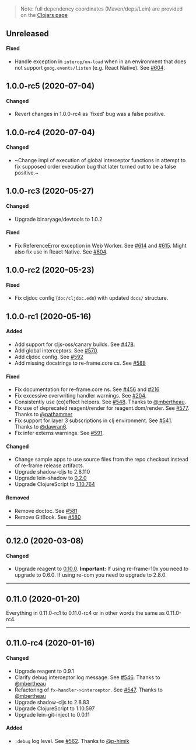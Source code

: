 
<!-- leave this H1 here. It stops mkdocs putting in a Title at the top.
     It needs to be at the top of the file otherwise it breaks the 
     table of contents on the right hand side. -->
#

> Note: full dependency coordinates (Maven/deps/Lein) are provided on the [Clojars page](https://clojars.org/re-frame/)

## Unreleased

#### Fixed

- Handle exception in `interop/on-load` when in an environment that does not
  support `goog.events/listen` (e.g. React Native). See [#604](https://github.com/day8/re-frame/issues/604).

## 1.0.0-rc5 (2020-07-04)

#### Changed

- Revert changes in 1.0.0-rc4 as 'fixed' bug was a false positive.

## 1.0.0-rc4 (2020-07-04)

#### Changed

- ~Change impl of execution of global interceptor functions in attempt to
   fix supposed order execution bug that later turned out to be a false
   positive.~

## 1.0.0-rc3 (2020-05-27)

#### Changed

- Upgrade binaryage/devtools to 1.0.2

#### Fixed

- Fix ReferenceError exception in Web Worker. See
  [#614](https://github.com/day8/re-frame/issues/614) and
  [#615](https://github.com/day8/re-frame/pull/615). Might
  also fix use in React Native. See [#604](https://github.com/day8/re-frame/issues/604).

## 1.0.0-rc2 (2020-05-23)

#### Fixed

- Fix cljdoc config (`doc/cljdoc.edn`) with updated `docs/` structure. 

## 1.0.0-rc1 (2020-05-16)

#### Added

- Add support for cljs-oss/canary builds. See [#478](https://github.com/day8/re-frame/issues/478).
- Add global interceptors. See [#570](https://github.com/day8/re-frame/issues/570).
- Add cljdoc config. See [#592](https://github.com/day8/re-frame/issues/592)
- Add missing docstrings to re-frame.core cs. See [#588](https://github.com/day8/re-frame/issues/588)

#### Fixed

- Fix documentation for re-frame.core ns. See [#456](https://github.com/day8/re-frame/issues/456) and [#216](https://github.com/day8/re-frame/issues/216)
- Fix excessive overwriting handler warnings. See [#204](https://github.com/day8/re-frame/issues/204).
- Consistently use (co)effect helpers. See [#548](https://github.com/day8/re-frame/pull/548). Thanks to [@mbertheau](https://github.com/mbertheau).
- Fix use of deprecated reagent/render for reagent.dom/render. See [#577](https://github.com/day8/re-frame/pull/577). Thanks to [@pathammer](https://github.com/pathammer)
- Fix support for layer 3 subscriptions in clj environment.
  See [#541](https://github.com/day8/re-frame/pull/541). Thanks to [@dawran6](https://github.com/dawran6).
- Fix infer externs warnings. See [#591](https://github.com/day8/re-frame/issues/591).

#### Changed

- Change sample apps to use source files from the repo checkout instead of
  re-frame release artifacts.
- Upgrade shadow-cljs to 2.8.110
- Upgrade lein-shadow to [0.2.0](https://gitlab.com/nikperic/lein-shadow/-/blob/master/CHANGELOG.md#020-2020-05-13)
- Upgrade ClojureScript to [1.10.764](https://github.com/clojure/clojurescript/blob/master/changes.md#110764)

#### Removed

- Remove doctoc. See [#581](https://github.com/day8/re-frame/issues/581)
- Remove GitBook. See [#580](https://github.com/day8/re-frame/issues/580)

---

## 0.12.0 (2020-03-08)

#### Changed

- Upgrade reagent to [0.10.0](https://github.com/reagent-project/reagent/blob/master/CHANGELOG.md#0100-2020-03-06).
  **Important:** If using re-frame-10x you need to upgrade to 0.6.0.
  If using re-com you need to upgrade to 2.8.0.

---

## 0.11.0 (2020-01-20)

Everything in 0.11.0-rc1 to 0.11.0-rc4 or in other words the same as 0.11.0-rc4.

---

## 0.11.0-rc4 (2020-01-16)

#### Changed

- Upgrade reagent to 0.9.1
- Clarify debug interceptor log message. See [#546](https://github.com/day8/re-frame/pull/546).
  Thanks to [@mbertheau](https://github.com/mbertheau)
- Refactoring of `fx-handler->interceptor`. See [#547](https://github.com/day8/re-frame/pull/547).
  Thanks to [@mbertheau](https://github.com/mbertheau)
- Upgrade shadow-cljs to 2.8.83
- Upgrade ClojureScript to 1.10.597
- Upgrade lein-git-inject to 0.0.11

#### Added

- `:debug` log level. See [#562](https://github.com/day8/re-frame/pull/562).
  Thanks to [@p-himik](https://github.com/p-himik)

